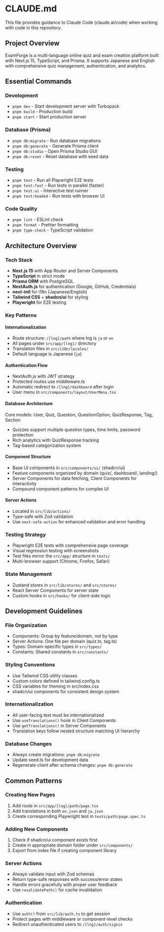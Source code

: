 # CLAUDE.md

This file provides guidance to Claude Code (claude.ai/code) when working with code in this repository.

## Project Overview

ExamForge is a multi-language online quiz and exam creation platform built with Next.js 15, TypeScript, and Prisma. It supports Japanese and English with comprehensive quiz management, authentication, and analytics.

## Essential Commands

### Development

- `pnpm dev` - Start development server with Turbopack
- `pnpm build` - Production build
- `pnpm start` - Start production server

### Database (Prisma)

- `pnpm db:migrate` - Run database migrations
- `pnpm db:generate` - Generate Prisma client
- `pnpm db:studio` - Open Prisma Studio GUI
- `pnpm db:reset` - Reset database with seed data

### Testing

- `pnpm test` - Run all Playwright E2E tests
- `pnpm test:fast` - Run tests in parallel (faster)
- `pnpm test:ui` - Interactive test runner
- `pnpm test:headed` - Run tests with browser UI

### Code Quality

- `pnpm lint` - ESLint check
- `pnpm format` - Prettier formatting
- `pnpm type-check` - TypeScript validation

## Architecture Overview

### Tech Stack

- **Next.js 15** with App Router and Server Components
- **TypeScript** in strict mode
- **Prisma ORM** with PostgreSQL
- **NextAuth.js** for authentication (Google, GitHub, Credentials)
- **next-intl** for i18n (Japanese/English)
- **Tailwind CSS** + **shadcn/ui** for styling
- **Playwright** for E2E testing

### Key Patterns

#### Internationalization

- Route structure: `/[lng]/path` where lng is `ja` or `en`
- All pages under `src/app/[lng]/` directory
- Translation files in `src/i18n/locales/`
- Default language is Japanese (`ja`)

#### Authentication Flow

- NextAuth.js with JWT strategy
- Protected routes use middleware.ts
- Automatic redirect to `/[lng]/dashboard` after login
- User menu in `src/components/layout/UserMenu.tsx`

#### Database Architecture

Core models: User, Quiz, Question, QuestionOption, QuizResponse, Tag, Section

- Quizzes support multiple question types, time limits, password protection
- Rich analytics with QuizResponse tracking
- Tag-based categorization system

#### Component Structure

- Base UI components in `src/components/ui/` (shadcn/ui)
- Feature components organized by domain (quiz/, dashboard/, landing/)
- Server Components for data fetching, Client Components for interactivity
- Compound component patterns for complex UI

#### Server Actions

- Located in `src/lib/actions/`
- Type-safe with Zod validation
- Use `next-safe-action` for enhanced validation and error handling

### Testing Strategy

- Playwright E2E tests with comprehensive page coverage
- Visual regression testing with screenshots
- Test files mirror the `src/app/` structure in `tests/`
- Multi-browser support (Chrome, Firefox, Safari)

### State Management

- Zustand stores in `src/lib/stores/` and `src/stores/`
- React Server Components for server state
- Custom hooks in `src/hooks/` for client-side logic

## Development Guidelines

### File Organization

- Components: Group by feature/domain, not by type
- Server Actions: One file per domain (quiz.ts, tag.ts)
- Types: Domain-specific types in `src/types/`
- Constants: Shared constants in `src/constants/`

### Styling Conventions

- Use Tailwind CSS utility classes
- Custom colors defined in tailwind.config.ts
- CSS variables for theming in src/index.css
- shadcn/ui components for consistent design system

### Internationalization

- All user-facing text must be internationalized
- Use `useTranslations()` hook in Client Components
- Use `getTranslations()` in Server Components
- Translation keys follow nested structure matching UI hierarchy

### Database Changes

- Always create migrations: `pnpm db:migrate`
- Update seed.ts for development data
- Regenerate client after schema changes: `pnpm db:generate`

## Common Patterns

### Creating New Pages

1. Add route in `src/app/[lng]/path/page.tsx`
2. Add translations in both `en.json` and `ja.json`
3. Create corresponding Playwright test in `tests/path/page.spec.ts`

### Adding New Components

1. Check if shadcn/ui component exists first
2. Create in appropriate domain folder under `src/components/`
3. Export from index file if creating component library

### Server Actions

- Always validate input with Zod schemas
- Return type-safe responses with success/error states
- Handle errors gracefully with proper user feedback
- Use `revalidatePath()` for cache invalidation

### Authentication

- Use `auth()` from `src/lib/auth.ts` to get session
- Protect pages with middleware or component-level checks
- Redirect unauthenticated users to `/[lng]/auth/signin`
